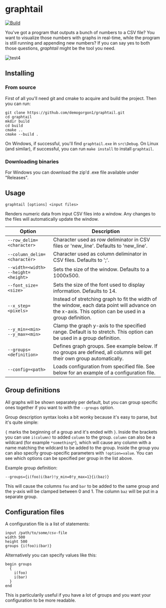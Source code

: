 # graphtail
[![Build](https://github.com/demogorgon1/graphtail/actions/workflows/cmake.yml/badge.svg)](https://github.com/demogorgon1/graphtail/actions/workflows/cmake.yml)

You've got a program that outputs a bunch of numbers to a CSV file? You want to visualize those numbers with graphs 
in real-time, while the program is still running and appending new numbers?
If you can say yes to both those questions, _graphtail_ might be the tool you need.

![test4](https://user-images.githubusercontent.com/7039567/216010144-ea1f3a02-7bfb-458b-9fbe-73104bd3e721.gif)

## Installing
### From source
First of all you'll need git and cmake to acquire and build the project. Then you can run:
```
git clone https://github.com/demogorgon1/graphtail.git
cd graphtail
mkdir build
cd build
cmake ..
cmake --build .
```
On Windows, if successful, you'll find ```graphtail.exe``` in ```src\Debug```.
On Linux (and similar), if successful, you can run ```make install``` to install ```graphtail```.

### Downloading binaries
For Windows you can download the zip'd .exe file available under "Releases".

## Usage
```
graphtail [options] <input files>
```
Renders numeric data from input CSV files into a window. Any changes to the files will automatically update the window.

Option|Description
-|-
```--row_delim=<character>```| Character used as row deliminator in CSV files or 'new_line'. Defaults to 'new_line'.
```--column_delim=<character>```| Character used as column deliminator in CSV files. Defaults to ';'.
```--width=<width>```<br>```--height=<height>```| Sets the size of the window. Defaults to a 1000x500.
```--font_size=<size>```| Sets the size of the font used to display information. Defaults to 14.
```--x_step=<pixels>```| Instead of stretching graph to fit the width of the window, each data point will advance <pixels> on the x-axis. This option can be used in a group definition.
```--y_min=<min>```<br>```--y_max=<min>```| Clamp the graph y-axis to the specified range. Default is to stretch. This option can be used in a group definition.
```--groups=<definition>```| Defines graph groups. See example below. If no groups are defined, all columns will get their own group automatically.
```--config=<path>```| Loads configuration from specified file. See below for an example of a configuration file.

## Group definitions
All graphs will be shown separately per default, but you can group specific ones together if you want to with the ```--groups``` option.

Group description syntax looks a bit wonky because it's easy to parse, but it's quite simple:

```{``` marks the beginning of a group and it's ended with ```}```. Inside the brackets you can use ```i(column)``` to added ```column``` to the group. ```column``` can also be a wildcard (for example ```*something*```), which will cause any column with a name matching the wildcard to be added to the group. Inside the group you can also specify group-specific parameters with ```!option=value```. You can see which options can be specified per group in the list above.

Example group definition:

```
--groups={i(foo)i(bar)!y_min=0!y_max=1}{i(baz)}
```

This will cause the columns ```foo``` and ```bar``` to be added to the same group and the y-axis will be clamped between 0 and 1. The column ```baz``` will be put in a separate group.
  
## Configuration files
A configuration file is a list of statements:

```
input /path/to/some/csv-file
width 500
height 500
groups {i(foo)i(bar)}
```

Alternatively you can specify values like this:

```
begin groups
  {
    i(foo)
    i(bar)
  }
end
```
  
This is particularily useful if you have a lot of groups and you want your configuration to be more readable.

